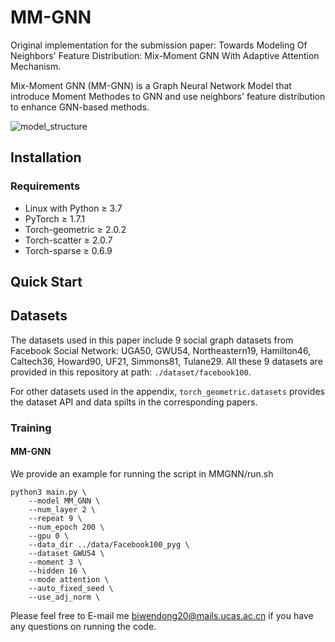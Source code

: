 # MM-GNN

Original implementation for the submission paper: Towards Modeling Of Neighbors' Feature Distribution:  Mix-Moment GNN With Adaptive Attention Mechanism.

Mix-Moment GNN (MM-GNN) is a Graph Neural Network Model that introduce Moment Methodes to GNN and use neighbors' feature distribution to enhance GNN-based methods. 

![model_structure](/Users/biwendong/Desktop/research/msra/KDD22_code/MM-GNN-main/model_structure.png)

## Installation

### Requirements

* Linux with Python $\geq$ 3.7
* PyTorch $\geq$ 1.7.1
* Torch-geometric $\geq$ 2.0.2
* Torch-scatter $\geq$ 2.0.7
* Torch-sparse $\geq$ 0.6.9

## Quick Start

## Datasets

The datasets used in this paper include 9 social graph datasets from Facebook Social Network: UGA50, GWU54, Northeastern19, Hamilton46, Caltech36, Howard90, UF21, Simmons81, Tulane29. All these 9 datasets are provided in this repository at path: `./dataset/facebook100`. 

For other datasets used in the appendix, `torch_geometric.datasets` provides the dataset API and data spilts in the corresponding papers. 

### Training

#### MM-GNN

We provide an example for running the script in MMGNN/run.sh

```shell
python3 main.py \
    --model MM_GNN \
    --num_layer 2 \
    --repeat 9 \
    --num_epoch 200 \
    --gpu 0 \
    --data_dir ../data/Facebook100_pyg \
    --dataset GWU54 \
    --moment 3 \
    --hidden 16 \
    --mode attention \
    --auto_fixed_seed \
    --use_adj_norm \
```

Please feel free to E-mail me [biwendong20@mails.ucas.ac.cn](biwendong20@mails.ucas.ac.cn) if you have any questions on running the code.

